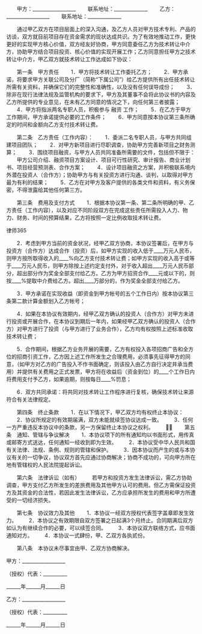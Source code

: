 
 


　　甲方：__________________
　　联系地址：______________
　　乙方：__________________
　　联系地址：______________


　　通过甲乙双方在项目层面上的深入沟通，及乙方人员对甲方技术专利、产品的访谈，双方就目前项目存在资金需求的现状达成共识。为了有效地推动工作，更快更好的实现甲方核心价值，双方经友好协商，甲方同意委任乙方为技术转让中介方，协助甲方结合项目投资、核心价值的实现开展工作；乙方同意担任甲方之技术转让中介方，甲乙双方就技术转让工作达成如下协议：


　　第一条　甲方责任
　　1．甲方将技术转让工作委托乙方；
　　2．甲方承诺，将要求甲方关联公司及分厂（简称“下属公司”）给乙方提供所有出任技术转让所需有关资料，并确保它们的完整性和准确性，以及没有任何误导成份；
　　3．除非在现行法律法规及监管机构的要求下，甲方及其董事不会将此协议书的内容及乙方所提供的专业意见，在未有乙方同意的情况之下，向任何第三者披露；
　　4．甲方将指派两名专职人员，积极参与
融资
工作；
　　5．在乙方于甲方工作期间，甲方承诺提供必要的工作条件；
　　6．甲方同意按本协议第三条所确定的时间和金额向乙方支付技术转让费。


　　第二条　乙方责任（工作内容）：
　　1．委派二名专职人员，与甲方共同组建项目团队；
　　2．对甲方新项目进行尽职调查，协助甲方完善新项目之财务测算；
　　3．围绕项目融资，与甲方人员共同准备所需要的文件，包括但不限于：
　　甲方公司介绍、融资项目方案设计、项目可行性研究、审计报告、商业计划书、项目经营预测表、合作方案；
　　4．设计项目融资之方案，并积极联系境内外潜在投资人（合作方）；协助甲方与有关投资方进行沟通、谈判，以取得对甲方最为有利的结果；
　　5．乙方在对甲方及客户提供的各类文件和资料，有义务保密，不得泄露给其他任何第三方。


　　第三条　费用及支付方式
　　1．根据本协议第一条、第二条所明确的甲、乙方责任（工作内容），以及对应不同阶段双方在完成这些责任所需投入人力、物力、财务、时间的预算结果，乙方将按照一定比例收取技术转让费。




 
律师365






　　2．考虑到甲方当前的资金状况，经甲乙双方协商，本协议签署后，在甲方与投资方（合作方）达成合作（投资）后，如甲方实现的收入低于____万元人民币，则甲方按所取得收入的____%向乙方支付技术转让费；如甲方实现的收入高于或等于____万元人民币，则甲方除按上述约定支付外，对于收入超出____万元人民币部分，超出部分作为奖金全部支付给乙方。乙方为甲方招资合作____元或以下的，则按____%提取中介费给乙方。超出____万部分的，作为奖金全部支付给乙方。

　　3．甲方承诺在实现收益（即资金到甲方帐号的五个工作日内）按本协议第三条第二款计算金额划入乙方帐号；

　　4．如果在本协议有效期内，经甲乙双方确认的投资人（合作方）对甲方未进行投资或开展合作，在本协议到期后一年内，如果经甲乙双方确认的投资人（合作方）对甲方进行了投资（与甲方进行了业务合作），乙方均有权按照上述标准收取技术转让费；

　　5．合作期间，根据乙方业务开展的需要，乙方有权投入各项招商广告和全方位的招商引资工作，乙方因上述工作所发生之合理费用，必须事先征得甲方的同意，（如甲方对乙方的广告投入不作书面确定，则该投入由乙方自行决定并承当费用）并提供有关费用之正式发票，甲方将在收益后（资金到位）的____个工作日内将费用支付予乙方，如果逾期，则按每日____%罚息；

　　6．双方共同承诺：将共同对技术转让工作程序进行复核，确保技术转让来源符合有关法律规定。




　　第四条　终止条款
　　1．在以下情况下，甲乙双方均有权终止本协议：
　　2．协议所规定的有效期届满，双方未能就续签协议达成一致。
　　3．任何一方严重违反本协议中的条款，另一方保留终止本协议之权利。
　　
　　第五条　通知、管辖与争议解决
　　1．本协议项下的所有通知均以书面形式，用传真或邮寄方式送达，任何通知一经收到即为生效。
　　2．本协议受中华人民共和国有关法律、法规、条例、规则的管辖和保护。
　　3．因本协议而产生的或与本协议有关的一切争议，协议双方首先应通过协商解决；协商不成功的，可向甲方所在地有管辖权的人民法院提起诉讼。


　　第六条　法律诉讼（如有）
　　若甲方和投资方发生法律诉讼，需乙方协助调查，甲方支付乙方所发生的差旅费用及其他甲方认可的费用。但乙方需保证投资方及其资金的合法性，若因此发生法律诉讼，乙方应承担所发生的费用和甲方所遭受的一切经济损失。


　　第七条　协议效力及其他
　　1．本协议一经双方授权代表签字盖章即发生效力。
　　2．本协议之有效期限自双方签署之日起满3个月终止。合同期满后双方如认为有继续合作的必要，可以续签合同。
　　3．本协议双方联络方式，应书面通知对方。
　　4．本协议一式肆份，甲、乙双方各执贰份。


　　第八条　本协议未尽事宜由甲、乙双方协商解决。


 



 甲方：__________________
 
（授权）代表：__________
 
______年______月______日
 


 

  乙方：__________________
  
（授权）代表：__________
  
______年______月______日
  

 
  

 
  
 
   
 
   
 
    


    
 

    


    


    
 
 
   
 
  
 
 


